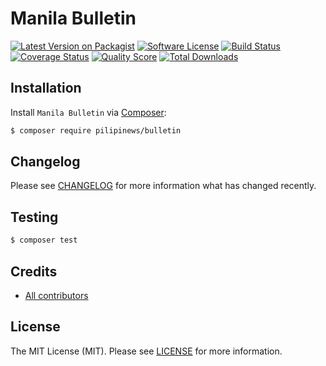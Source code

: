 # Manila Bulletin

[![Latest Version on Packagist][ico-version]][link-packagist]
[![Software License][ico-license]][link-license]
[![Build Status][ico-travis]][link-travis]
[![Coverage Status][ico-scrutinizer]][link-scrutinizer]
[![Quality Score][ico-code-quality]][link-code-quality]
[![Total Downloads][ico-downloads]][link-downloads]

## Installation

Install `Manila Bulletin` via [Composer](https://getcomposer.org/):

``` bash
$ composer require pilipinews/bulletin
```

## Changelog

Please see [CHANGELOG][link-changelog] for more information what has changed recently.

## Testing

``` bash
$ composer test
```

## Credits

- [All contributors][link-contributors]

## License

The MIT License (MIT). Please see [LICENSE][link-license] for more information.

[ico-code-quality]: https://img.shields.io/scrutinizer/g/pilipinews/bulletin.svg?style=flat-square
[ico-downloads]: https://img.shields.io/packagist/dt/pilipinews/bulletin.svg?style=flat-square
[ico-license]: https://img.shields.io/badge/license-MIT-brightgreen.svg?style=flat-square
[ico-scrutinizer]: https://img.shields.io/scrutinizer/coverage/g/pilipinews/bulletin.svg?style=flat-square
[ico-travis]: https://img.shields.io/travis/pilipinews/bulletin/master.svg?style=flat-square
[ico-version]: https://img.shields.io/packagist/v/pilipinews/bulletin.svg?style=flat-square

[link-changelog]: https://github.com/pilipinews/bulletin/blob/master/CHANGELOG.md
[link-code-quality]: https://scrutinizer-ci.com/g/pilipinews/bulletin
[link-contributors]: https://github.com/pilipinews/bulletin/contributors
[link-downloads]: https://packagist.org/packages/pilipinews/bulletin
[link-license]: https://github.com/pilipinews/bulletin/blob/master/LICENSE.md
[link-packagist]: https://packagist.org/packages/pilipinews/bulletin
[link-scrutinizer]: https://scrutinizer-ci.com/g/pilipinews/bulletin/code-structure
[link-travis]: https://travis-ci.org/pilipinews/bulletin